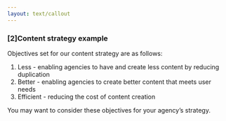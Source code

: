 ```yaml
---
layout: text/callout
---
```


### [2]Content strategy example

Objectives set for our content strategy are as follows:
1. Less - enabling agencies to have and create less content by reducing duplication
2. Better - enabling agencies to create better content that meets user needs
3. Efficient - reducing the cost of content creation 

You may want to consider these objectives for your agency’s strategy. 

